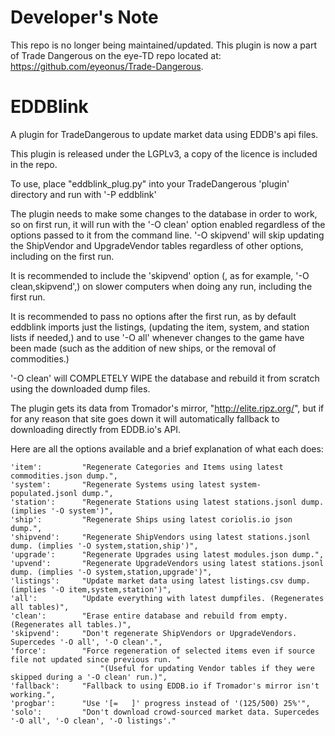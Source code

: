 # Developer's Note

This repo is no longer being maintained/updated.
This plugin is now a part of Trade Dangerous on the eye-TD repo located at:
https://github.com/eyeonus/Trade-Dangerous.

# EDDBlink
A plugin for TradeDangerous to update market data using EDDB's api files.

This plugin is released under the LGPLv3, a copy of the licence is included in the repo.

To use, place "eddblink_plug.py" into your TradeDangerous 'plugin' directory and run with '-P eddblink'

The plugin needs to make some changes to the database in order to work, so on first run, it will run with the '-O clean' option enabled regardless of the options passed to it from the command line. '-O skipvend' will skip updating the ShipVendor and UpgradeVendor tables regardless of other options, including on the first run.

It is recommended to include the 'skipvend' option (, as for example, '-O clean,skipvend',) on slower computers when doing any run, including the first run.

It is recommended to pass no options after the first run, as by default eddblink imports just the listings, (updating the item, system, and station lists if needed,) and to use '-O all' whenever changes to the game have been made (such as the addition of new ships, or the removal of commodities.)

'-O clean' will COMPLETELY WIPE the database and rebuild it from scratch using the downloaded dump files.

The plugin gets its data from Tromador's mirror, "http://elite.ripz.org/", but if for any reason that site goes down it will automatically fallback to downloading directly from EDDB.io's API.

Here are all the options available and a brief explanation of what each does:

    'item':         "Regenerate Categories and Items using latest commodities.json dump.",
    'system':       "Regenerate Systems using latest system-populated.jsonl dump.",
    'station':      "Regenerate Stations using latest stations.jsonl dump. (implies '-O system')",
    'ship':         "Regenerate Ships using latest coriolis.io json dump.",
    'shipvend':     "Regenerate ShipVendors using latest stations.jsonl dump. (implies '-O system,station,ship')",
    'upgrade':      "Regenerate Upgrades using latest modules.json dump.",
    'upvend':       "Regenerate UpgradeVendors using latest stations.jsonl dump. (implies '-O system,station,upgrade')",
    'listings':     "Update market data using latest listings.csv dump. (implies '-O item,system,station')",
    'all':          "Update everything with latest dumpfiles. (Regenerates all tables)",
    'clean':        "Erase entire database and rebuild from empty. (Regenerates all tables.)",
    'skipvend':     "Don't regenerate ShipVendors or UpgradeVendors. Supercedes '-O all', '-O clean'.",
    'force':        "Force regeneration of selected items even if source file not updated since previous run. "
                        "(Useful for updating Vendor tables if they were skipped during a '-O clean' run.)",
    'fallback':     "Fallback to using EDDB.io if Tromador's mirror isn't working.",
    'progbar':      "Use '[=   ]' progress instead of '(125/500) 25%'",
    'solo':         "Don't download crowd-sourced market data. Supercedes '-O all', '-O clean', '-O listings'."
